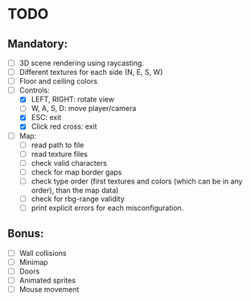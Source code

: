 # TODO

## Mandatory:
* [ ] 3D scene rendering using raycasting.
* [ ] Different textures for each side (N, E, S, W)
* [ ] Floor and ceiling colors
* [ ] Controls:
	* [x] LEFT, RIGHT: rotate view
	* [ ] W, A, S, D: move player/camera
	* [x] ESC: exit
	* [x] Click red cross: exit
* [ ] Map:
	* [ ] read path to file
	* [ ] read texture files
	* [ ] check valid characters
	* [ ] check for map border gaps
	* [ ] check type order (first textures and colors (which can be in any order), than the map data)
	* [ ] check for rbg-range validity
	* [ ] print explicit errors for each misconfiguration.

## Bonus:
* [ ] Wall collisions
* [ ] Minimap
* [ ] Doors
* [ ] Animated sprites
* [ ] Mouse movement

